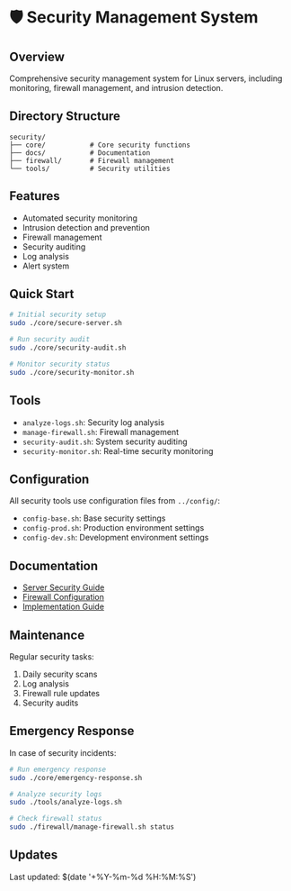 # 🛡️ Security Management System

## Overview
Comprehensive security management system for Linux servers, including monitoring, firewall management, and intrusion detection.

## Directory Structure
```
security/
├── core/           # Core security functions
├── docs/           # Documentation
├── firewall/       # Firewall management
└── tools/          # Security utilities
```

## Features
- Automated security monitoring
- Intrusion detection and prevention
- Firewall management
- Security auditing
- Log analysis
- Alert system

## Quick Start
```bash
# Initial security setup
sudo ./core/secure-server.sh

# Run security audit
sudo ./core/security-audit.sh

# Monitor security status
sudo ./core/security-monitor.sh
```

## Tools
- `analyze-logs.sh`: Security log analysis
- `manage-firewall.sh`: Firewall management
- `security-audit.sh`: System security auditing
- `security-monitor.sh`: Real-time security monitoring

## Configuration
All security tools use configuration files from `../config/`:
- `config-base.sh`: Base security settings
- `config-prod.sh`: Production environment settings
- `config-dev.sh`: Development environment settings

## Documentation
- [Server Security Guide](docs/SERVER_SECURITY.md)
- [Firewall Configuration](docs/FIREWALL_CONFIG.md)
- [Implementation Guide](IMPLEMENTATION_GUIDE.md)

## Maintenance
Regular security tasks:
1. Daily security scans
2. Log analysis
3. Firewall rule updates
4. Security audits

## Emergency Response
In case of security incidents:
```bash
# Run emergency response
sudo ./core/emergency-response.sh

# Analyze security logs
sudo ./tools/analyze-logs.sh

# Check firewall status
sudo ./firewall/manage-firewall.sh status
```

## Updates
Last updated: $(date '+%Y-%m-%d %H:%M:%S')
